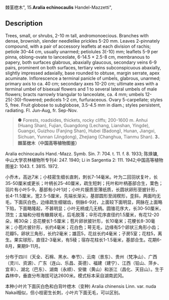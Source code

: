 棘茎楤木",
15.**Aralia echinocaulis** Handel-Mazzetti",

## Description
Trees, small, or shrubs, 2-10 m tall, andromonoecious. Branches with dense, brownish, slender needlelike prickles 5-20 mm. Leaves 2-pinnately compound, with a pair of accessory leaflets at each division of rachis; petiole 30-44 cm, usually unarmed; petiolules 3(-10) mm; leaflets 5-9 per pinna, oblong-ovate to lanceolate, 6-14.5 × 2.5-8 cm, membranous to papery, both surfaces glabrous, abaxially glaucous, secondary veins 6-9 pairs, prominent on both surfaces, tertiary veins subconspicuous abaxially, slightly impressed adaxially, base rounded to obtuse, margin serrate, apex acuminate. Inflorescence a terminal panicle of umbels, glabrous, unarmed; primary axis to ca. 40 cm; secondary axes 10-20 cm; ultimate axes with a terminal umbel of bisexual flowers and 1 to several lateral umbels of male flowers; bracts narrowly triangular to lanceolate, ca. 4 mm; umbels 12-25(-30)-flowered; pedicels 1-2 cm, furfuraceous. Ovary 5-carpellate; styles 5, free. Fruit globose to subglobose, 3.5-4.5 mm in diam.; styles persistent, radiating. Fl. Jun-Aug, fr. Sep-Nov.

> ● Forests, roadsides, thickets, rocky cliffs; 200-1600 m. Anhui (Huang Shan), Fujian, Guangdong (Lechang, Lianshan, Yingde), Guangxi, Guizhou (Fanjing Shan), Hubei (Badong), Hunan, Jiangxi, Sichuan, Yunnan (Jingdong), Zhejiang (Changhua, Tianmu Shan).
**3．棘茎楤木（中国高等植物图鉴）**

Aralia echinocaulis Hand.-Mazz. Symb. Sin. 7: 704. t. 11. f. 8. 1933; 陈焕镛, 中山大学农林植物所专刊4: 247. 1940; Li in Sargentia 2: 111. 1942;中国高等植物图鉴2: 1043. f. 3815. 1972.

小乔木，高达7米；小枝密生细长直刺，刺长7-14毫米。叶为二回羽状复叶，长35-50厘米或更长；叶柄长25-40厘米，疏生短刺；托叶和叶柄基部合生，栗色；羽片有小叶5-9，基部有小叶1对；小叶片膜质至薄纸质，长圆状卵形至披针形，长4-11.5厘米，宽2.5-5厘米，先端长渐尖，基部圆形至阔楔形，歪斜，两面均无毛，下面灰白色，边缘疏生细锯齿，侧脉6-9对，上面较下面明显，网脉在上面略下陷，下面略隆起，不甚明显；小叶无柄或几无柄。圆锥花序大，长30-50厘米，顶生；主轴和分枝有糠屑状毛，后毛脱落；伞形花序直径约1.5厘米，有花12-20朵，稀30朵；总花梗长1-5厘米；苞片卵状披针形，长10毫米；花梗长8-30毫米；小苞片披针形，长约4毫米；花白色；萼无毛，边缘有5个卵状三角形小齿；花瓣5，卵状三角形，长约2毫米；雄蕊5，花丝长约4毫米；子房5室；花柱5，离生。果实球形，直径2-3毫米，有5稜；宿存花柱长1-1.5毫米，基部合生。花期6-8月，果期9-11月。

分布于四川（天全、石棉、黑水、奉节）、云南（景东）、贵州（梵净山）、广西（灵川、资源）、广东（连山、乐昌、英德）、福建（建宁）、江西（铅山、萍乡、宜丰）、湖北（巴东）、湖南（永顺）、安徽（黄山）和浙江（昌化、天目山）。生于森林中，垂直分布海拔可达2600米。模式标本采自湖南武冈。

本种小叶片下面灰白色和白背叶楤木（变种) Aralia chinensis Linn. var. nuda Nakai相似，但小枝密生长刺，小叶片下面无毛，可以区别。
